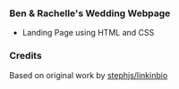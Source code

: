 ### Ben & Rachelle's Wedding Webpage

-   Landing Page using HTML and CSS

### Credits
Based on original work by [stephjs/linkinbio](https://github.com/stephjs/linkinbio)
